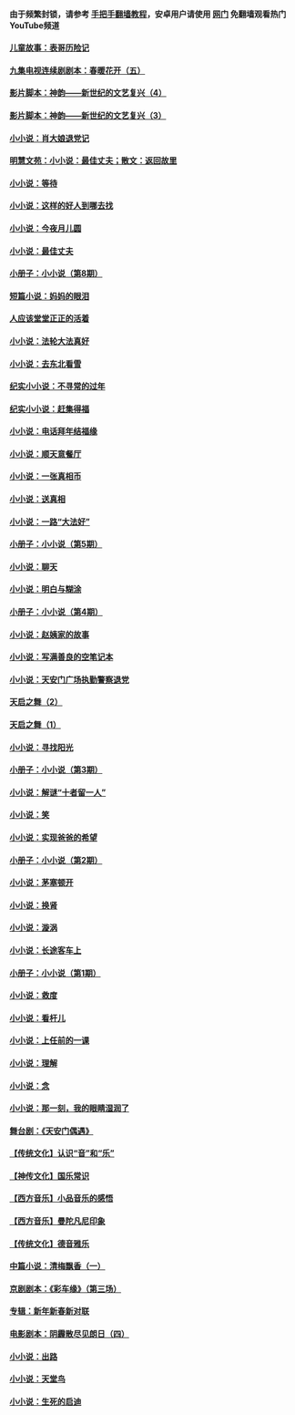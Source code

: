 #### 由于频繁封锁，请参考 [手把手翻墙教程](https://github.com/gfw-breaker/guides/wiki/)，安卓用户请使用 [网门](https://github.com/gfw-breaker/nogfw/blob/master/dl.md?t=06140101) 免翻墙观看热门YouTube频道 

#### [儿童故事：表哥历险记](../pages/328/383535.md?t=06140101) 

#### [九集电视连续剧剧本：春暖花开（五）](../pages/328/275919.md?t=06140101) 

#### [影片脚本：神韵——新世纪的文艺复兴（4）](../pages/328/266089.md?t=06140101) 

#### [影片脚本：神韵——新世纪的文艺复兴（3）](../pages/328/266087.md?t=06140101) 

#### [小小说：肖大娘退党记](../pages/328/239807.md?t=06140101) 

#### [明慧文苑：小小说：最佳丈夫；散文：返回故里](../pages/328/3439.md?t=06140101) 

#### [小小说：等待](../pages/328/223927.md?t=06140101) 

#### [小小说：这样的好人到哪去找](../pages/328/209396.md?t=06140101) 

#### [小小说：今夜月儿圆](../pages/328/193588.md?t=06140101) 

#### [小小说：最佳丈夫](../pages/328/190938.md?t=06140101) 

#### [小册子：小小说（第8期）](../pages/328/188202.md?t=06140101) 

#### [短篇小说：妈妈的眼泪](../pages/328/187712.md?t=06140101) 

#### [人应该堂堂正正的活着](../pages/328/182430.md?t=06140101) 

#### [小小说：法轮大法真好](../pages/328/174669.md?t=06140101) 

#### [小小说：去东北看雪](../pages/328/173882.md?t=06140101) 

#### [纪实小小说：不寻常的过年](../pages/328/173187.md?t=06140101) 

#### [纪实小小说：赶集得福](../pages/328/172652.md?t=06140101) 

#### [小小说：电话拜年结福缘](../pages/328/172533.md?t=06140101) 

#### [小小说：顺天意餐厅](../pages/328/170182.md?t=06140101) 

#### [小小说：一张真相币](../pages/328/169410.md?t=06140101) 

#### [小小说：送真相](../pages/328/166713.md?t=06140101) 

#### [小小说：一路“大法好”](../pages/328/162016.md?t=06140101) 

#### [小册子：小小说（第5期）](../pages/328/161131.md?t=06140101) 

#### [小小说：聊天](../pages/328/159640.md?t=06140101) 

#### [小小说：明白与糊涂](../pages/328/158101.md?t=06140101) 

#### [小册子：小小说（第4期）](../pages/328/158006.md?t=06140101) 

#### [小小说：赵姨家的故事](../pages/328/157843.md?t=06140101) 

#### [小小说：写满善良的空笔记本](../pages/328/157382.md?t=06140101) 

#### [小小说：天安门广场执勤警察退党](../pages/328/156982.md?t=06140101) 

#### [天启之舞（2）](../pages/328/153440.md?t=06140101) 

#### [天启之舞（1）](../pages/328/153439.md?t=06140101) 

#### [小小说：寻找阳光](../pages/328/153065.md?t=06140101) 

#### [小册子：小小说（第3期）](../pages/328/151715.md?t=06140101) 

#### [小小说：解谜“十者留一人”](../pages/328/148967.md?t=06140101) 

#### [小小说：笑](../pages/328/148905.md?t=06140101) 

#### [小小说：实现爸爸的希望](../pages/328/148096.md?t=06140101) 

#### [小册子：小小说（第2期）](../pages/328/147214.md?t=06140101) 

#### [小小说：茅塞顿开](../pages/328/147030.md?t=06140101) 

#### [小小说：换肾](../pages/328/146770.md?t=06140101) 

#### [小小说：漩涡](../pages/328/146683.md?t=06140101) 

#### [小小说：长途客车上](../pages/328/145076.md?t=06140101) 

#### [小册子：小小说（第1期）](../pages/328/143963.md?t=06140101) 

#### [小小说：救度](../pages/328/143927.md?t=06140101) 

#### [小小说：看杆儿](../pages/328/142137.md?t=06140101) 

#### [小小说：上任前的一课](../pages/328/140808.md?t=06140101) 

#### [小小说：理解](../pages/328/140476.md?t=06140101) 

#### [小小说：念](../pages/328/139513.md?t=06140101) 

#### [小小说：那一刻，我的眼睛湿润了](../pages/328/138476.md?t=06140101) 

#### [舞台剧：《天安门偶遇》](../pages/328/117155.md?t=06140101) 

#### [【传统文化】认识“音”和“乐”](../pages/328/108667.md?t=06140101) 

#### [【神传文化】国乐常识](../pages/328/104225.md?t=06140101) 

#### [【西方音乐】小品音乐的感悟](../pages/328/102924.md?t=06140101) 

#### [【西方音乐】曼陀凡尼印象](../pages/328/102922.md?t=06140101) 

#### [【传统文化】德音雅乐](../pages/328/102923.md?t=06140101) 

#### [中篇小说：清梅飘香（一）](../pages/328/101058.md?t=06140101) 

#### [京剧剧本：《彩车缘》（第三场）](../pages/328/96434.md?t=06140101) 

#### [专辑：新年新春新对联](../pages/328/94991.md?t=06140101) 

#### [电影剧本：阴霾散尽见朗日（四）](../pages/328/87081.md?t=06140101) 

#### [小小说：出路](../pages/328/84848.md?t=06140101) 

#### [小小说：天堂鸟](../pages/328/83084.md?t=06140101) 

#### [小小说：生死的启迪](../pages/328/70977.md?t=06140101) 

